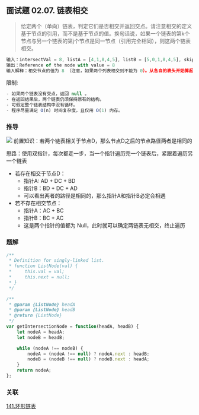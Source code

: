 ## 面试题 02.07. 链表相交

> 给定两个（单向）链表，判定它们是否相交并返回交点。请注意相交的定义基于节点的引用，而不是基于节点的值。换句话说，如果一个链表的第k个节点与另一个链表的第j个节点是同一节点（引用完全相同），则这两个链表相交。

```js
输入：intersectVal = 8, listA = [4,1,8,4,5], listB = [5,0,1,8,4,5], skipA = 2, skipB = 3
输出：Reference of the node with value = 8
输入解释：相交节点的值为 8 （注意，如果两个列表相交则不能为 0）。从各自的表头开始算起，链表 A 为 [4,1,8,4,5]，链表 B 为 [5,0,1,8,4,5]。在 A 中，相交节点前有 2 个节点；在 B 中，相交节点前有 3 个节点。
```

限制:
```js
- 如果两个链表没有交点，返回 null 。
- 在返回结果后，两个链表仍须保持原有的结构。
- 可假定整个链表结构中没有循环。
- 程序尽量满足 O(n) 时间复杂度，且仅用 O(1) 内存。
```

### 推导
![](http://res.xiaojing0.com/20201027090804.png)
前置知识：若两个链表相关于节点D，那么节点D之后的节点路径两者是相同的

思路：使用双指针，每次都走一步，当一个指针遍历完一个链表后，紧跟着遍历另一个链表

- 若存在相交于节点D：
  - 指针A: AD + DC + BD
  - 指针B：BD + DC + AD
  - 可以看出两者的路径是相同的，那么指针A和指针B必定会相遇
- 若不存在相交节点：
  - 指针A：AC + BC
  - 指针B：BC + AC
  - 这是两个指针的值都为 Null，此时就可以确定两链表无相交，终止遍历

### 题解
```js
/**
 * Definition for singly-linked list.
 * function ListNode(val) {
 *     this.val = val;
 *     this.next = null;
 * }
 */

/**
 * @param {ListNode} headA
 * @param {ListNode} headB
 * @return {ListNode}
 */
var getIntersectionNode = function(headA, headB) {
    let nodeA = headA;
    let nodeB = headB;

    while (nodeA !== nodeB) {
        nodeA = (nodeA !== null) ? nodeA.next : headB;
        nodeB = (nodeB !== null) ? nodeB.next : headA;
    }
    return nodeA;
};
```

### 关联
[141.环形链表](https://github.com/XyyF/elfin-algorithm/blob/master/problems/141.环形链表.md)
